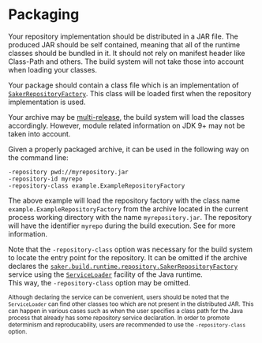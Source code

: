 # Packaging

Your repository implementation should be distributed in a JAR file. The produced JAR should be self contained, meaning that all of the runtime classes should be bundled in it. It should not rely on manifest header like Class-Path and others. The build system will not take those into account when loading your classes.

Your package should contain a class file which is an implementation of [`SakerRepositoryFactory`](/javadoc/saker/build/runtime/repository/SakerRepositoryFactory.html). This class will be loaded first when the repository implementation is used.

Your archive may be [multi-release](https://openjdk.java.net/jeps/238), the build system will load the classes accordingly. However, module related information on JDK 9+ may not be taken into account.

Given a properly packaged archive, it can be used in the following way on the command line:

```
-repository pwd://myrepository.jar
-repository-id myrepo
-repository-class example.ExampleRepositoryFactory
```

The above example will load the repository factory with the class name `example.ExampleRepositoryFactory` from the archive located in the current process working directory with the name `myrepository.jar`. The repository will have the identifier `myrepo` during the build execution. See [](/doc/guide/repositories.md) for more information.

Note that the `-repository-class` option was necessary for the build system to locate the entry point for the repository. It can be omitted if the archive declares the [`saker.build.runtime.repository.SakerRepositoryFactory`](/javadoc/saker/build/runtime/repository/SakerRepositoryFactory.html) service using the [`ServiceLoader`](https://docs.oracle.com/javase/8/docs/api/java/util/ServiceLoader.html) facility of the Java runtime.\
This way, the `-repository-class` option may be omitted. 

<small>

Although declaring the service can be convenient, users should be noted that the `ServiceLoader` can find other classes too which are not present in the distributed JAR. This can happen in various cases such as when the user specifies a class path for the Java process that already has some repository service declaration. In order to promote determinism and reproducability, users are recommended to use the `-repository-class` option.

</small>
